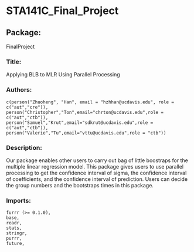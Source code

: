 # STA141C_Final_Project

## Package: 
FinalProject

### Title: 
Applying BLB to MLR Using Parallel Processing

### Authors: 

    c(person("Zhuoheng", "Han", email = "hzhhan@ucdavis.edu", role = c("aut","cre")),
    person("Christopher","Ton",email="chrton@ucdavis.edu",role = c("aut","ctb")),
    person("Samuel","Krut",email="sdkrut@ucdavis.edu",role = c("aut","ctb")),
    person("Valerie","Tu",email="vttu@ucdavis.edu",role = "ctb"))
    
### Description: 
Our package enables other users to carry out bag of little boostraps for the multiple linear regression model. This package gives users to use parallel processing to get the confidence interval of sigma, the confidence interval of coefficients, and the confidence interval of prediction. Users can decide the group numbers and the bootstraps times in this package.

### Imports: 

    furrr (>= 0.1.0),
    base,
    readr,
    stats,
    stringr,
    purrr,
    future,
    
